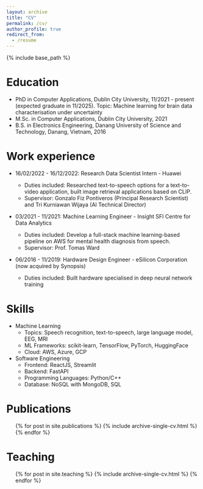 ```yaml
---
layout: archive
title: "CV"
permalink: /cv/
author_profile: true
redirect_from:
  - /resume
---
```


{% include base_path %}

# Education

- PhD in Computer Applications, Dublin City University, 11/2021 - present (expected graduate in 11/2025). Topic: Machine learning for brain data characterisation under uncertainty
- M.Sc. in Computer Applications, Dublin City University, 2021
- B.S. in Electronics Engineering, Danang University of Science and Technology, Danang, Vietnam, 2016

# Work experience

- 16/02/2022 - 16/12/2022: Research Data Scientist Intern - Huawei

  - Duties included: Researched text-to-speech options for a text-to-video application, built image retrieval applications based on CLIP.
  - Supervisor: Gonzalo Fiz Pontiveros (Principal Research Scientist) and Tri Kurniawan Wijaya (AI Technical Director)

- 03/2021 - 11/2021: Machine Learning Engineer - Insight SFI Centre for Data Analytics

  - Duties included: Develop a full-stack machine learning-based pipeline on AWS for mental health diagnosis from speech.
  - Supervisor: Prof. Tomas Ward

- 06/2016 - 11/2019: Hardware Design Engineer - eSilicon Corporation (now acquired by Synopsis)

  - Duties included: Built hardware specialised in deep neural network training

# Skills

- Machine Learning
  - Topics: Speech recognition, text-to-speech, large language model, EEG, MRI
  - ML Frameworks: scikit-learn, TensorFlow, PyTorch, HuggingFace
  - Cloud: AWS, Azure, GCP
- Software Engineering
  - Frontend: ReactJS, Streamlit
  - Backend: FastAPI
  - Programming Languages: Python/C++
  - Database: NoSQL with MongoDB, SQL

# Publications

  <ul>{% for post in site.publications %}
    {% include archive-single-cv.html %}
  {% endfor %}</ul>

# Teaching

  <ul>{% for post in site.teaching %}
    {% include archive-single-cv.html %}
  {% endfor %}</ul>

